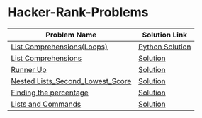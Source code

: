 # Hacker-Rank-Problems
|Problem Name                |Solution Link|
|----------------------------|-------------|
|[List Comprehensions(Loops)](https://www.hackerrank.com/challenges/list-comprehensions/problem)  |[Python Solution](https://github.com/Omega1424/Hacker-Rank-Problems/blob/main/List_Comprehension_(Loops).py)|
|[List Comprehensions](https://www.hackerrank.com/challenges/list-comprehensions/problem)|[Solution](https://github.com/Omega1424/Hacker-Rank-Problems/blob/main/List_Comprehensions.py)|
|[Runner Up](https://www.hackerrank.com/challenges/find-second-maximum-number-in-a-list/problem?h_r=next-challenge&h_v=zen)|[Solution](https://github.com/Omega1424/Hacker-Rank-Problems/blob/main/Runner_Up.py)|
|[Nested Lists_Second_Lowest_Score](https://www.hackerrank.com/challenges/nested-list/problem)|[Solution](https://github.com/Omega1424/Hacker-Rank-Problems/blob/main/Nested_List_Second_Lowest_score.py)|
|[Finding the percentage](https://www.hackerrank.com/challenges/finding-the-percentage)|[Solution](https://github.com/Omega1424/Hacker-Rank-Problems/blob/main/Finding_the_percentage.py)|
|[Lists and Commands](https://www.hackerrank.com/challenges/python-lists/problem)|[Solution](https://github.com/Omega1424/Hacker-Rank-Problems/blob/main/Lists_and_Commands.py)|
